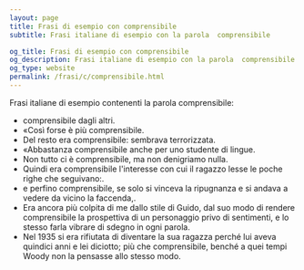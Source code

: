 ```yaml
---
layout: page
title: Frasi di esempio con comprensibile 
subtitle: Frasi italiane di esempio con la parola  comprensibile

og_title: Frasi di esempio con comprensibile 
og_description: Frasi italiane di esempio con la parola  comprensibile
og_type: website
permalink: /frasi/c/comprensibile.html
---
```


Frasi italiane di esempio contenenti la parola comprensibile:


- comprensibile dagli altri.
- «Così forse è più comprensibile.
- Del resto era comprensibile: sembrava terrorizzata.
- «Abbastanza comprensibile anche per uno studente di lingue.
- Non tutto ci è comprensibile, ma non denigriamo nulla.
- Quindi era comprensibile l'interesse con cui il ragazzo lesse le poche righe che seguivano:.
- e perfino comprensibile, se solo si vinceva la ripugnanza e si andava a vedere da vicino la faccenda,.
- Era ancora più colpita di me dallo stile di Guido, dal suo modo di rendere comprensibile la prospettiva di un personaggio privo di sentimenti, e lo stesso farla vibrare di sdegno in ogni parola.
- Nel 1935 si era rifiutata di diventare la sua ragazza perché lui aveva quindici anni e lei diciotto; più che comprensibile, benché a quei tempi Woody non la pensasse allo stesso modo.
